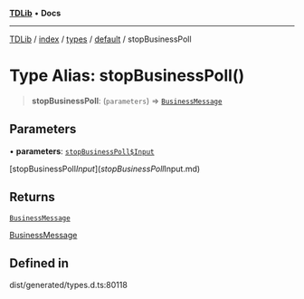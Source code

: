 [**TDLib**](../../../../../../README.md) • **Docs**

***

[TDLib](../../../../../../modules.md) / [index](../../../../../README.md) / [types](../../../README.md) / [default](../README.md) / stopBusinessPoll

# Type Alias: stopBusinessPoll()

> **stopBusinessPoll**: (`parameters`) => [`BusinessMessage`](BusinessMessage.md)

## Parameters

• **parameters**: [`stopBusinessPoll$Input`](stopBusinessPoll$Input.md)

[stopBusinessPoll$Input](stopBusinessPoll$Input.md)

## Returns

[`BusinessMessage`](BusinessMessage.md)

[BusinessMessage](BusinessMessage.md)

## Defined in

dist/generated/types.d.ts:80118
